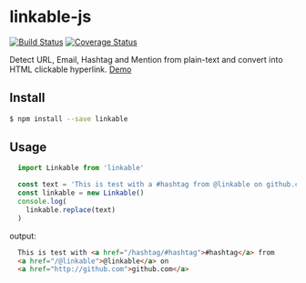 # linkable-js

[![Build Status](https://travis-ci.org/meyt/linkable.js.svg?branch=master)](https://travis-ci.org/meyt/linkable.js)
[![Coverage Status](https://coveralls.io/repos/github/meyt/linkable.js/badge.svg?branch=master)](https://coveralls.io/github/meyt/linkable.js?branch=master)

Detect URL, Email, Hashtag and Mention from plain-text and convert into HTML clickable hyperlink.
[Demo](https://meyt.github.io/linkable.js/)


## Install

```bash
$ npm install --save linkable
```

## Usage

```javascript
  import Linkable from 'linkable'

  const text = 'This is test with a #hashtag from @linkable on github.com'
  const linkable = new Linkable()
  console.log(
    linkable.replace(text)
  )
```

output:
```html
  This is test with <a href="/hashtag/#hashtag">#hashtag</a> from
  <a href="/@linkable">@linkable</a> on
  <a href="http://github.com">github.com</a>
```